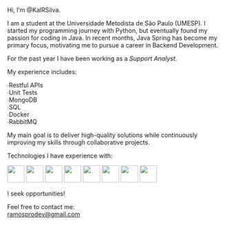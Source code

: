 Hi, I’m @KalRSilva.

I am a student at the Universidade Metodista de São Paulo (UMESP).
I started my programming journey with Python, but eventually found my passion for coding in Java.
In recent months, Java Spring has become my primary focus, motivating me to pursue a career in Backend Development.

For the past year I have been working as a *Support Analyst*.

My experience includes:

∙Restful APIs  
∙Unit Tests  
∙MongoDB  
∙SQL  
∙Docker  
∙RabbitMQ  

My main goal is to deliver high-quality solutions while continuously improving my skills through collaborative projects.

Technologies I have experience with:

<img src="https://upload.wikimedia.org/wikipedia/commons/thumb/9/9c/IntelliJ_IDEA_Icon.svg/2048px-IntelliJ_IDEA_Icon.svg.png" width="40" height="40"> <img src="https://conteige.cloud/wp-content/uploads/2021/07/java.png" width="40" height="40">  <img src="https://img.icons8.com/?size=512&id=90519&format=png" width="40" height="40"> <img src="https://user-images.githubusercontent.com/2575745/67964810-4d9a2980-fbd7-11e9-8cf7-661ded187ee6.png" width="40" height="40">  <img src="https://images.icon-icons.com/2415/PNG/512/mongodb_original_wordmark_logo_icon_146425.png" width="40" height="40"> <img src="https://images.icon-icons.com/2415/PNG/512/postgresql_plain_wordmark_logo_icon_146390.png" width="40" height="40"> <img src="https://cdn.iconscout.com/icon/free/png-256/free-amazon-aws-icon-svg-download-png-2944772.png?f=webp" width="40" height="40"> <img src="https://cdn4.iconfinder.com/data/icons/logos-and-brands/512/97_Docker_logo_logos-512.png" width="40" height="40"> 

I seek opportunities!     

Feel free to contact me:   
ramosprodev@gmail.com
